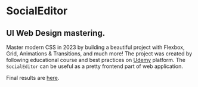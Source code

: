 # SocialEditor

## UI Web Design mastering.

Master modern CSS in 2023 by building a beautiful project with Flexbox, Grid, Animations & Transitions, and much more! 
The project was created by following educational course and best practices on [Udemy](https://www.udemy.com/) platform. 
The ```SocialEditor``` can be useful as a pretty frontend part of web application.


Final results are [here](https://nazar-pichak.github.io/SocialEditor/). 
